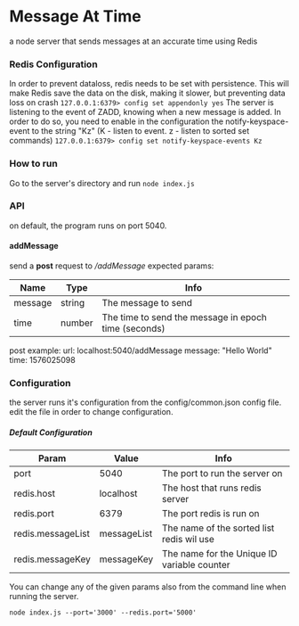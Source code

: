 # Message At Time
a node server that sends messages at an accurate time using Redis

### Redis Configuration
In order to prevent dataloss, redis needs to be set with persistence. This will make Redis save the data on the disk, making it slower, but preventing data loss on crash
`127.0.0.1:6379> config set appendonly yes`
The server is listening to the event of ZADD, knowing when a new message is added. In order to do so, you need to enable in the configuration the notify-keyspace-event to the string "Kz" (K - listen to event. z - listen to sorted set commands)
`127.0.0.1:6379> config set notify-keyspace-events Kz`

### How to run
Go to the server's directory and run
`node index.js`

### API

on default, the program runs on port 5040.
#### addMessage
send a **post** request to */addMessage*
expected params:

| Name  | Type | Info |
| ------------- | ------------- | ------------- |
| message  | string | The message to send |
| time  | number | The time to send the message in epoch time (seconds) |

post example: 
url: localhost:5040/addMessage
message: "Hello World"
time: 1576025098

### Configuration
the server runs it's configuration from the config/common.json config file.
edit the file in order to change configuration.
##### Default Configuration
Param  | Value | Info
------------- | ------------- | ---------------
port  | 5040 | The port to run the server on
redis.host  | localhost | The host that runs redis server
redis.port  | 6379 | The port redis is run on
redis.messageList  | messageList | The name of the sorted list redis wil use
redis.messageKey  | messageKey | The name for the Unique ID variable counter

You can change any of the given params also from the command line when running the server.

`node index.js --port='3000' --redis.port='5000'` 
